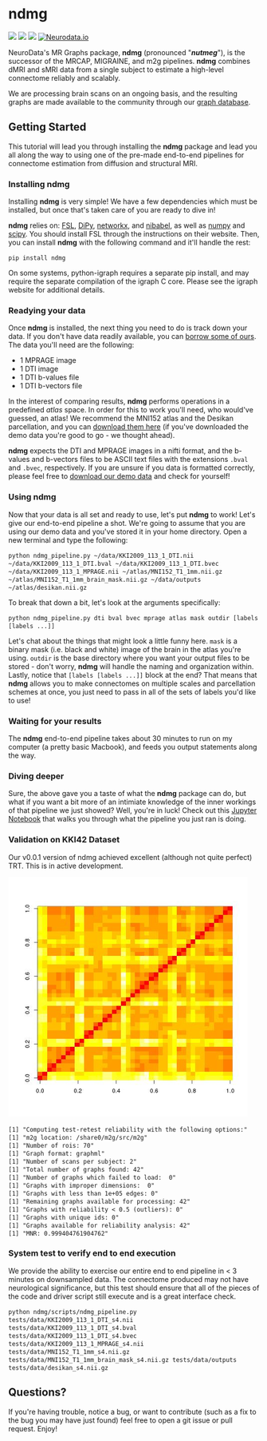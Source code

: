 # ndmg

[![](https://img.shields.io/pypi/v/ndmg.svg)](https://pypi.python.org/pypi/ndmg)
![](https://travis-ci.org/neurodata/ndmg.svg?branch=master)
![](https://img.shields.io/badge/pep8-0E-green.svg?style=flat)
[![Neurodata.io](https://img.shields.io/badge/Visit-neurodata.io-ff69b4.svg)](http://neurodata.io/)

NeuroData's MR Graphs package, **ndmg** (pronounced "***nutmeg***"), is the successor of the MRCAP, MIGRAINE, and m2g pipelines. **ndmg** combines dMRI and sMRI data from a single subject to estimate a high-level connectome reliably and scalably.

We are processing brain scans on an ongoing basis, and the resulting graphs are made available to the community through our [graph database](http://openconnecto.me/graph-services/).

## Getting Started
This tutorial will lead you through installing the **ndmg** package and lead you all along the way to using one of the pre-made end-to-end pipelines for connectome estimation from diffusion and structural MRI.

### Installing ndmg
Installing **ndmg** is very simple! We have a few dependencies which must be installed, but once that's taken care of you are ready to dive in!

**ndmg** relies on: [FSL](http://fsl.fmrib.ox.ac.uk/fsl/fslwiki/FslInstallation), [DiPy](http://nipy.org/dipy/), [networkx](https://networkx.github.io/), and [nibabel](http://nipy.org/nibabel/), as well as [numpy](http://www.numpy.org/) and [scipy](http://www.scipy.org/). You should install FSL through the instructions on their website. Then, you can install **ndmg** with the following command and it'll handle the rest:

    pip install ndmg

On some systems, python-igraph requires a separate pip install, and may require the separate compilation of the igraph C core.  Please see the igraph website for additional details.

### Readying your data
Once **ndmg** is installed, the next thing you need to do is track down your data. If you don't have data readily available, you can [borrow some of ours](http://openconnecto.me/mrdata/share/demo_data.zip). The data you'll need are the following:

- 1 MPRAGE image
- 1 DTI image
- 1 DTI b-values file
- 1 DTI b-vectors file

In the interest of comparing results, **ndmg** performs operations in a predefined *atlas* space. In order for this to work you'll need, who would've guessed, an atlas! We recommend the MNI152 atlas and the Desikan parcellation, and you can [download them here](http://openconnecto.me/mrdata/share/atlas.zip) (if you've downloaded the demo data you're good to go - we thought ahead).

**ndmg** expects the DTI and MPRAGE images in a nifti format, and the b-values and b-vectors files to be ASCII text files with the extensions `.bval` and `.bvec`, respectively. If you are unsure if you data is formatted correctly, please feel free to [download our demo data](http://openconnecto.me/mrdata/share/demo_data.zip) and check for yourself!

### Using ndmg
Now that your data is all set and ready to use, let's put **ndmg** to work! Let's give our end-to-end pipeline a shot. We're going to assume that you are using our demo data and you've stored it in your home directory. Open a new terminal and type the following:

    python ndmg_pipeline.py ~/data/KKI2009_113_1_DTI.nii ~/data/KKI2009_113_1_DTI.bval ~/data/KKI2009_113_1_DTI.bvec ~/data/KKI2009_113_1_MPRAGE.nii ~/atlas/MNI152_T1_1mm.nii.gz ~/atlas/MNI152_T1_1mm_brain_mask.nii.gz ~/data/outputs ~/atlas/desikan.nii.gz


To break that down a bit, let's look at the arguments specifically:

    python ndmg_pipeline.py dti bval bvec mprage atlas mask outdir [labels [labels ...]]


Let's chat about the things that might look a little funny here. `mask` is a binary mask (i.e. black and white) image of the brain in the atlas you're using. `outdir` is the base directory where you want your output files to be stored - don't worry, **ndmg** will handle the naming and organization within. Lastly, notice that `[labels [labels ...]]` block at the end? That means that **ndmg** allows you to make connectomes on multiple scales and parcellation schemes at once, you just need to pass in all of the sets of labels you'd like to use!

### Waiting for your results
The **ndmg** end-to-end pipeline takes about 30 minutes to run on my computer (a pretty basic Macbook), and feeds you output statements along the way.

### Diving deeper
Sure, the above gave you a taste of what the **ndmg** package can do, but what if you want a bit more of an intimiate knowledge of the inner workings of that pipeline we just showed? Well, you're in luck! Check out this [Jupyter Notebook](./examples/inside_run_ndmg.ipynb) that walks you through what the pipeline you just ran is doing.

### Validation on KKI42 Dataset
Our v0.0.1 version of ndmg achieved excellent (although not quite perfect) TRT.  This is in active development.

![](docs/source/desikan_trt.jpeg)

    [1] "Computing test-retest reliability with the following options:"
    [1] "m2g location: /share0/m2g/src/m2g"
    [1] "Number of rois: 70"
    [1] "Graph format: graphml"
    [1] "Number of scans per subject: 2"
    [1] "Total number of graphs found: 42"
    [1] "Number of graphs which failed to load:  0"
    [1] "Graphs with improper dimensions:  0"
    [1] "Graphs with less than 1e+05 edges: 0"
    [1] "Remaining graphs available for processing: 42"
    [1] "Graphs with reliability < 0.5 (outliers): 0"
    [1] "Graphs with unique ids: 0"
    [1] "Graphs available for reliability analysis: 42"
    [1] "MNR: 0.999404761904762"

### System test to verify end to end execution

We provide the ability to exercise our entire end to end pipeline in < 3 minutes on downsampled data.  The connectome produced may not have neurological significance, but this test should ensure that all of the pieces of the code and driver script still execute and is a great interface check.

~~~
python ndmg/scripts/ndmg_pipeline.py tests/data/KKI2009_113_1_DTI_s4.nii tests/data/KKI2009_113_1_DTI_s4.bval tests/data/KKI2009_113_1_DTI_s4.bvec tests/data/KKI2009_113_1_MPRAGE_s4.nii tests/data/MNI152_T1_1mm_s4.nii.gz tests/data/MNI152_T1_1mm_brain_mask_s4.nii.gz tests/data/outputs tests/data/desikan_s4.nii.gz
~~~

## Questions?
If you're having trouble, notice a bug, or want to contribute (such as a fix to the bug you may have just found) feel free to open a git issue or pull request. Enjoy!
